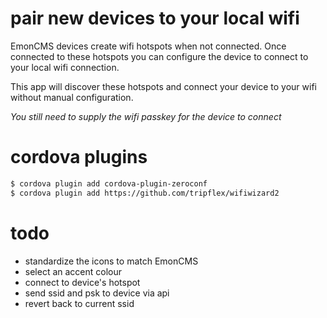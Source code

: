 # pair new devices to your local wifi

EmonCMS devices create wifi hotspots when not connected. Once connected to these hotspots you can configure the device to connect to your local wifi connection.

This app will discover these hotspots and connect your device to your wifi without manual configuration.

_You still need to supply the wifi passkey for the device to connect_


# cordova plugins
```bash
$ cordova plugin add cordova-plugin-zeroconf
$ cordova plugin add https://github.com/tripflex/wifiwizard2
```

# todo
- standardize the icons to match EmonCMS
- select an accent colour
- connect to device's hotspot
- send ssid and psk to device via api
- revert back to current ssid